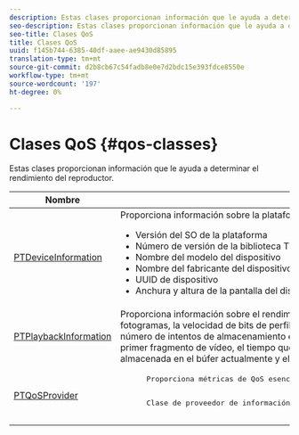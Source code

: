```yaml
---
description: Estas clases proporcionan información que le ayuda a determinar el rendimiento del reproductor.
seo-description: Estas clases proporcionan información que le ayuda a determinar el rendimiento del reproductor.
seo-title: Clases QoS
title: Clases QoS
uuid: f145b744-6385-40df-aaee-ae9430d85895
translation-type: tm+mt
source-git-commit: d2b8cb67c54fadb8e0e7d2bdc15e393fdce8550e
workflow-type: tm+mt
source-wordcount: '197'
ht-degree: 0%

---
```



# Clases QoS {#qos-classes}

Estas clases proporcionan información que le ayuda a determinar el rendimiento del reproductor.

<table frame="all" colsep="1" rowsep="1" id="table_2893EFF9755149159A4F94E781C76B6E"> 
 <thead> 
  <tr rowsep="1"> 
   <th colname="1" class="entry"><b>Nombre</b></th> 
   <th colname="2" class="entry"><b>Descripción</b></th> 
  </tr> 
 </thead>
 <tbody> 
  <tr rowsep="1"> 
   <td colname="1"> <a href="https://help.adobe.com/en_US/primetime/api/psdk/appledoc/Classes/PTDeviceInformation.html" format="html" scope="external"> PTDeviceInformation</a> </td> 
   <td colname="2">Proporciona información sobre la plataforma y el sistema operativo en los que se ejecuta TVSDK: 
    <ul id="ul_0DE69F3B38E84964AB98DCCD11E5E123"> 
     <li id="li_19B2D1889FCA4B0F8FCB0EE8F87353B2">Versión del SO de la plataforma </li> 
     <li id="li_CA35F4A48FD34555AC7D7832D5997AD4">Número de versión de la biblioteca TVSDK </li> 
     <li id="li_30D38320C2A3440E92C0A477FFFBF9A0">Nombre del modelo del dispositivo </li> 
     <li id="li_2D15164B987E405685B96A900EBF041D">Nombre del fabricante del dispositivo </li> 
     <li id="li_B78485CB9580444DB9694404706BA191">UUID de dispositivo </li> 
     <li id="li_841EA77499B44F0692192F9DE1A798E4">Anchura y altura de la pantalla del dispositivo </li> 
    </ul> </td> 
  </tr> 
  <tr rowsep="1"> 
   <td colname="1"><a href="https://help.adobe.com/en_US/primetime/api/psdk/appledoc/Classes/PTPlaybackInformation.html" format="html" scope="external"> PTPlaybackInformation</a> </td> 
   <td colname="2"> Proporciona información sobre el rendimiento de la reproducción. Esto incluye la velocidad de fotogramas, la velocidad de bits de perfil, el tiempo total empleado en el almacenamiento en búfer, el número de intentos de almacenamiento en búfer, el tiempo que tardó en obtenerse el primer byte del primer fragmento de vídeo, el tiempo que tardó en procesarse el primer fotograma, la longitud almacenada en el búfer actualmente y el tiempo de búfer. </td> 
  </tr> 
  <tr rowsep="1"> 
   <td colname="1"><a href="https://help.adobe.com/en_US/primetime/api/psdk/appledoc/Classes/PTQoSProvider.html" format="html" scope="external"> PTQoSProvider</a> </td> 
   <td colname="2">
    <pre>
      Proporciona métricas de QoS esenciales tanto para la reproducción como para el dispositivo.
    </pre>
    <pre>
      Clase de proveedor de información QOS.
    </pre> </td> 
  </tr> 
 </tbody> 
</table>